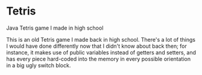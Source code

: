 # Tetris
Java Tetris game I made in high school

This is an old Tetris game I made back in high school. There's a lot of things I would have done differently now that I didn't know about back then; for instance, it makes use of public variables instead of getters and setters, and has every piece hard-coded into the memory in every possible orientation in a big ugly switch block.
